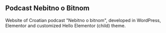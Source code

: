## Podcast Nebitno o Bitnom 

Website of Croatian podcast "Nebitno o bitnom", developed in WordPress, Elementor and customized Hello Elementor (child) theme. 
